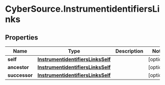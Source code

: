 # CyberSource.InstrumentidentifiersLinks

## Properties
Name | Type | Description | Notes
------------ | ------------- | ------------- | -------------
**self** | [**InstrumentidentifiersLinksSelf**](InstrumentidentifiersLinksSelf.md) |  | [optional] 
**ancestor** | [**InstrumentidentifiersLinksSelf**](InstrumentidentifiersLinksSelf.md) |  | [optional] 
**successor** | [**InstrumentidentifiersLinksSelf**](InstrumentidentifiersLinksSelf.md) |  | [optional] 



